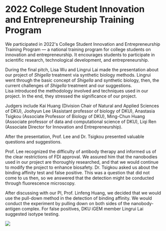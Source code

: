 # 2022 College Student Innovation and Entrepreneurship Training Program
We participated in 2022's College Student Innovation and Entrepreneurship Training
Program — a national training program for college students on innovation and entrepreneurship.
It encourages students to participate in scientific research, technological development,
and entrepreneurship.

During the final pitch,
Lisa Wu and Lingrui Lai made the presentation about our project of *Shigella* treatment
via synthetic biology methods.
Lingrui went through the basic concept of *Shigella* and synthetic biology,
then,
the current challenges of *Shigella* treatment
and our suggestions.  
Lisa introduced the methodology involved and techniques used in our project.
In the end, they stressed the significance of our project.

Judgers include Kai Huang (Division Chair of Natural and Applied Sciences of DKU),
Joohyun Lee (Assistant professor of biology of DKU),
Anastasia Tsigkou (Associate Professor of Biology of DKU),
Ming-Chun Huang (Associate professor of data and computational science of DKU),
Liqi Ren (Associate Director for Innovation and Entrepreneurship).

After the presentation,
Prof. Lee and Dr. Tsigkou presented valuable questions and suggestions.

Prof. Lee recognized the difficulty of antibody therapy and
informed us of the clear restrictions of FDI approval.
We assured him that the nanobodies used in our project are thoroughly researched,
and that we would continue to modify the project to enhance biosafety.
Dr. Tsigkou asked us about the binding affinity test and false positive.
This was a question that did not come to us then, so we answered that
the detection might be conducted through fluorescence microscopy.

After discussing with our PI, Prof. Linfeng Huang,
we decided that we would use the pull-down method
in the detection of binding affinity.
We would conduct the experiment by pulling down on
both sides of the nanobody-antigen complex.
For false positives, DKU iGEM member Lingrui Lai suggested isotype testing.

<img src="https://static.igem.wiki/teams/4161/wiki/dii.png"
/>

